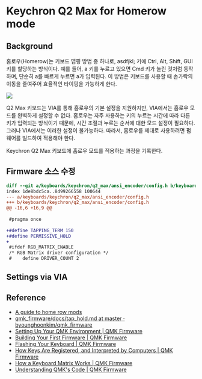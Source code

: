 # Keychron Q2 Max for Homerow mode

## Background

홈로우(Homerow)는 키보드 맵핑 방법 중 하나로, asdfjkl; 키에 Ctrl, Alt, Shift, GUI 키를 할당하는 방식이다. 
예를 들어, a 키를 누르고 있으면 Cmd 키가 눌린 것처럼 동작하며, 단순히 a를 빠르게 누르면 a가 입력된다. 
이 방법은 키보드를 사용할 때 손가락의 이동을 줄여주어 효율적인 타이핑을 가능하게 한다.

![](https://camo.githubusercontent.com/5efeb16db4e9aaaac5d160d6bc5c2c916a3cb80c305068714a4465744f9afe19/68747470733a2f2f63646e2e73686f706966792e636f6d2f732f66696c65732f312f303035392f303633302f313031372f66696c65732f4b65796368726f6e2d51322d4d61782d36355f2d4c61796f75742d576972656c6573732d437573746f6d2d4d656368616e6963616c2d4b6579626f6172642d436172626f6e2d426c61636b2e6a70673f763d31373033393137313133)

Q2 Max 키보드는 VIA를 통해 홈로우의 기본 설정을 지원하지만, VIA에서는 홈로우 모드를 완벽하게 설정할 수 없다. 
홈로우는 자주 사용하는 키의 누르는 시간에 따라 다른 키가 입력되는 방식이기 때문에, 시간 조절과 누르는 순서에 대한 모드 설정이 필요하다. 
그러나 VIA에서는 이러한 설정이 불가능하다. 
따라서, 홈로우를 제대로 사용하려면 펌웨어를 빌드하여 적용해야 한다.

Keychron Q2 Max 키보드에 홈로우 모드를 적용하는 과정을 기록한다.

## Firmware 소스 수정



```diff
diff --git a/keyboards/keychron/q2_max/ansi_encoder/config.h b/keyboards/keychron/q2_max/ansi_encoder/config.h
index 1de8bdc5ca..8d99266558 100644
--- a/keyboards/keychron/q2_max/ansi_encoder/config.h
+++ b/keyboards/keychron/q2_max/ansi_encoder/config.h
@@ -16,6 +16,9 @@
 
 #pragma once
 
+#define TAPPING_TERM 150
+#define PERMISSIVE_HOLD
+
 #ifdef RGB_MATRIX_ENABLE
 /* RGB Matrix driver configuration */
 #    define DRIVER_COUNT 2
```

## Settings via VIA

## Reference

- [A guide to home row mods](https://precondition.github.io/home-row-mods)
- [qmk_firmware/docs/tap_hold.md at master · byounghoonkim/qmk_firmware](https://github.com/byounghoonkim/qmk_firmware/blob/master/docs/tap_hold.md)
- [Setting Up Your QMK Environment | QMK Firmware](https://docs.qmk.fm/newbs_getting_started)
- [Building Your First Firmware | QMK Firmware](https://docs.qmk.fm/newbs_building_firmware)
- [Flashing Your Keyboard | QMK Firmware](https://docs.qmk.fm/newbs_flashing)
- [How Keys Are Registered, and Interpreted by Computers | QMK Firmware](https://docs.qmk.fm/how_keyboards_work)
- [How a Keyboard Matrix Works | QMK Firmware](https://docs.qmk.fm/how_a_matrix_works)
- [Understanding QMK's Code | QMK Firmware](https://docs.qmk.fm/understanding_qmk)


